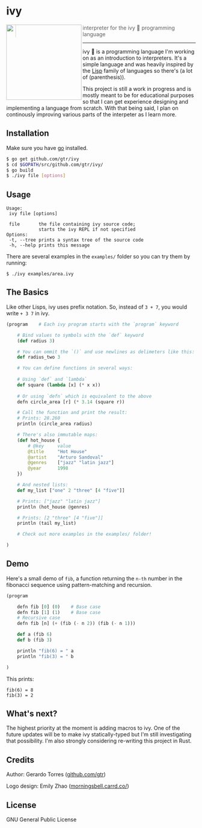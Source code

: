 # ivy

<img align="left" width="200" height="200" src="img/ivy.png">

> interpreter for the ivy :herb: programming language

---
ivy :herb: is a programming language I'm working on as an introduction to interpreters. It's a simple language and was heavily inspired by the [Lisp](https://en.wikipedia.org/wiki/Lisp_(programming_language)) family of languages so there's (a lot of (parenthesis)).

This project is still a work in progress and is mostly meant to be for educational purposes so that I can get experience designing and implementing a language from scratch. With that being said, I plan on continously improving various parts of the interpeter as I learn more.

## Installation
Make sure you have [go](https://golang.org/) installed.

```bash
$ go get github.com/gtr/ivy
$ cd $GOPATH/src/github.com/gtr/ivy/
$ go build
$ ./ivy file [options]
```
## Usage
```
Usage:
 ivy file [options]

 file       the file containing ivy source code;
            starts the ivy REPL if not specified
Options:
 -t, --tree	prints a syntax tree of the source code
 -h, --help	prints this message
```

There are several examples in the `examples/` folder so you can try them by running:
```
$ ./ivy examples/area.ivy
```

## The Basics

Like other Lisps, ivy uses prefix notation. So, instead of `3 + 7`, you would write `+ 3 7` in ivy.

```python
(program    # Each ivy program starts with the `program` keyword

    # Bind values to symbols with the `def` keyword
    (def radius 3)

    # You can ommit the `()` and use newlines as delimeters like this:
    def radius_two 3

    # You can define functions in several ways:
    
    # Using `def` and `lambda`
    def square (lambda [x] (* x x))
    
    # Or using `defn` which is equivalent to the above
    defn circle_area [r] (* 3.14 (square r))

    # Call the function and print the result:
    # Prints: 28.260
    println (circle_area radius)

    # There's also immutable maps:
    (def hot_house { 
        # @key     value
        @title     "Hot House"
        @artist    "Arturo Sandoval"
        @genres    ["jazz" "latin jazz"]
        @year      1998
    })

    # And nested lists:
    def my_list ["one" 2 "three" [4 "five"]]

    # Prints: ["jazz" "latin jazz"]
    println (hot_house @genres) 

    # Prints: [2 "three" [4 "five"]]
    println (tail my_list)

    # Check out more examples in the examples/ folder!

)
```

## Demo

Here's a small demo of `fib`, a function returning the `n-th` number in the fibonacci sequence using pattern-matching and recursion.

```python
(program

    defn fib [0] (0)    # Base case
    defn fib [1] (1)    # Base case
    # Recursive case
    defn fib [n] (+ (fib (- n 2)) (fib (- n 1)))

    def a (fib 6)
    def b (fib 3)

    println "fib(6) = " a
    println "fib(3) = " b

)
```

This prints:
```
fib(6) = 8
fib(3) = 2
```

## What's next?

The highest priority at the moment is adding macros to ivy. One of the future updates will be to make ivy statically-typed but I'm still investigating that possibility. I'm also strongly considering re-writing this project in Rust.

## Credits

Author: Gerardo Torres ([github.com/gtr](https://github.com/gtr))

Logo design: Emily Zhao ([morningsbell.carrd.co/](https://morningsbell.carrd.co/))

## License

GNU General Public License

